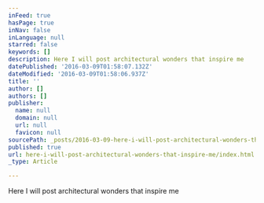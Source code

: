 ```yaml
---
inFeed: true
hasPage: true
inNav: false
inLanguage: null
starred: false
keywords: []
description: Here I will post architectural wonders that inspire me
datePublished: '2016-03-09T01:58:07.132Z'
dateModified: '2016-03-09T01:58:06.937Z'
title: ''
author: []
authors: []
publisher:
  name: null
  domain: null
  url: null
  favicon: null
sourcePath: _posts/2016-03-09-here-i-will-post-architectural-wonders-that-inspire-me.md
published: true
url: here-i-will-post-architectural-wonders-that-inspire-me/index.html
_type: Article

---
```

Here I will post architectural wonders that inspire me